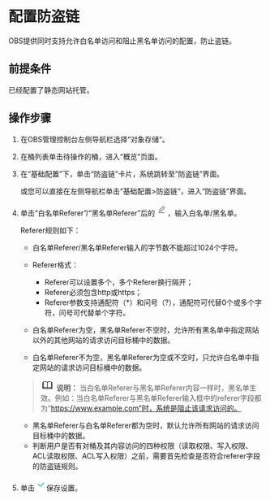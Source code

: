 # 配置防盗链<a name="obs_03_0341"></a>

OBS提供同时支持允许白名单访问和阻止黑名单访问的配置，防止盗链。

## 前提条件<a name="section48948668114148"></a>

已经配置了静态网站托管。

## 操作步骤<a name="section6430701414453"></a>

1.  在OBS管理控制台左侧导航栏选择“对象存储“。
2.  在桶列表单击待操作的桶，进入“概览”页面。
3.  在“基础配置”下，单击“防盗链”卡片，系统跳转至“防盗链”界面。

    或您可以直接在左侧导航栏单击“基础配置\>防盗链”，进入“防盗链”界面。

4.  单击“白名单Referer”/“黑名单Referer”后的![](figures/icon-edit.png)，输入白名单/黑名单。

    Referer规则如下：

    -   白名单Referer/黑名单Referer输入的字节数不能超过1024个字符。
    -   Referer格式：
        -   Referer可以设置多个，多个Referer换行隔开；
        -   Referer必须包含http或https；
        -   Referer参数支持通配符（\*）和问号（?），通配符可代替0个或多个字符，问号可代替单个字符。

    -   白名单Referer为空，黑名单Referer不空时，允许所有黑名单中指定网站以外的其他网站的请求访问目标桶中的数据。
    -   白名单Referer不为空，黑名单Referer为空或不空时，只允许白名单中指定网站的请求访问目标桶中的数据。

    >![](public_sys-resources/icon-note.gif) **说明：** 
    >当白名单Referer与黑名单Referer内容一样时，黑名单生效。例如：当白名单Referer与黑名单Referer输入框中的referer字段都为“https://www.example.com”时，系统是阻止该请求访问的。

    -   黑名单Referer与白名单Referer都为空时，默认允许所有网站的请求访问目标桶中的数据。
    -   判断用户是否有对桶及其内容访问的四种权限（读取权限、写入权限、ACL读取权限、ACL写入权限）之前，需要首先检查是否符合referer字段的防盗链规则。

5.  单击![](figures/icon-ok.png)保存设置。

